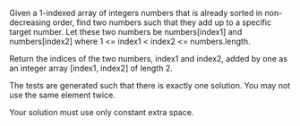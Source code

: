 Given a 1-indexed array of integers numbers that is already sorted in non-decreasing order, find two numbers 
such that they add up to a specific target number. Let these two numbers be numbers[index1] and 
numbers[index2] where 1 <= index1 < index2 <= numbers.length.

Return the indices of the two numbers, index1 and index2, added by one as an integer array [index1, index2] 
of length 2.

The tests are generated such that there is exactly one solution. You may not use the same element twice.

Your solution must use only constant extra space.
